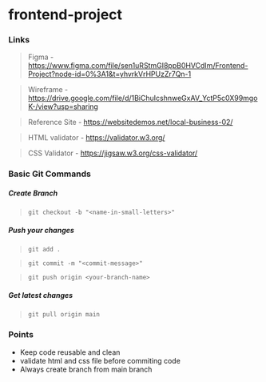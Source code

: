 # frontend-project

### Links

> Figma - https://www.figma.com/file/sen1uRStmGI8ppB0HVCdIm/Frontend-Project?node-id=0%3A1&t=yhvrkVrHPUzZr7Qn-1

> Wireframe - https://drive.google.com/file/d/1BiChuIcshnweGxAV_YctP5c0X99mgoK-/view?usp=sharing

> Reference Site - https://websitedemos.net/local-business-02/

> HTML validator - https://validator.w3.org/

> CSS Validator - https://jigsaw.w3.org/css-validator/

### Basic Git Commands
##### Create Branch
> `git checkout -b "<name-in-small-letters>"`

##### Push your changes
> `git add .`

> `git commit -m "<commit-message>"`

> `git push origin <your-branch-name>`

##### Get latest changes
> `git pull origin main`

### Points
* Keep code reusable and clean
* validate html and css file before commiting code
* Always create branch from main branch